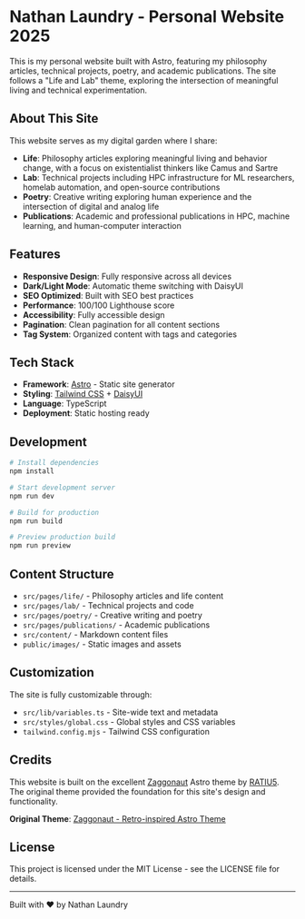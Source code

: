# Nathan Laundry - Personal Website 2025

This is my personal website built with Astro, featuring my philosophy articles, technical projects, poetry, and academic publications. The site follows a "Life and Lab" theme, exploring the intersection of meaningful living and technical experimentation.

## About This Site

This website serves as my digital garden where I share:

- **Life**: Philosophy articles exploring meaningful living and behavior change, with a focus on existentialist thinkers like Camus and Sartre
- **Lab**: Technical projects including HPC infrastructure for ML researchers, homelab automation, and open-source contributions
- **Poetry**: Creative writing exploring human experience and the intersection of digital and analog life
- **Publications**: Academic and professional publications in HPC, machine learning, and human-computer interaction

## Features

- **Responsive Design**: Fully responsive across all devices
- **Dark/Light Mode**: Automatic theme switching with DaisyUI
- **SEO Optimized**: Built with SEO best practices
- **Performance**: 100/100 Lighthouse score
- **Accessibility**: Fully accessible design
- **Pagination**: Clean pagination for all content sections
- **Tag System**: Organized content with tags and categories

## Tech Stack

- **Framework**: [Astro](https://astro.build/) - Static site generator
- **Styling**: [Tailwind CSS](https://tailwindcss.com/) + [DaisyUI](https://daisyui.com/)
- **Language**: TypeScript
- **Deployment**: Static hosting ready

## Development

```bash
# Install dependencies
npm install

# Start development server
npm run dev

# Build for production
npm run build

# Preview production build
npm run preview
```

## Content Structure

- `src/pages/life/` - Philosophy articles and life content
- `src/pages/lab/` - Technical projects and code
- `src/pages/poetry/` - Creative writing and poetry
- `src/pages/publications/` - Academic publications
- `src/content/` - Markdown content files
- `public/images/` - Static images and assets

## Customization

The site is fully customizable through:
- `src/lib/variables.ts` - Site-wide text and metadata
- `src/styles/global.css` - Global styles and CSS variables
- `tailwind.config.mjs` - Tailwind CSS configuration

## Credits

This website is built on the excellent [Zaggonaut](https://github.com/RATIU5/zaggonaut) Astro theme by [RATIU5](https://github.com/RATIU5). The original theme provided the foundation for this site's design and functionality.

**Original Theme**: [Zaggonaut - Retro-inspired Astro Theme](https://zaggonaut.dev)

## License

This project is licensed under the MIT License - see the LICENSE file for details.

---

Built with ❤️ by Nathan Laundry
